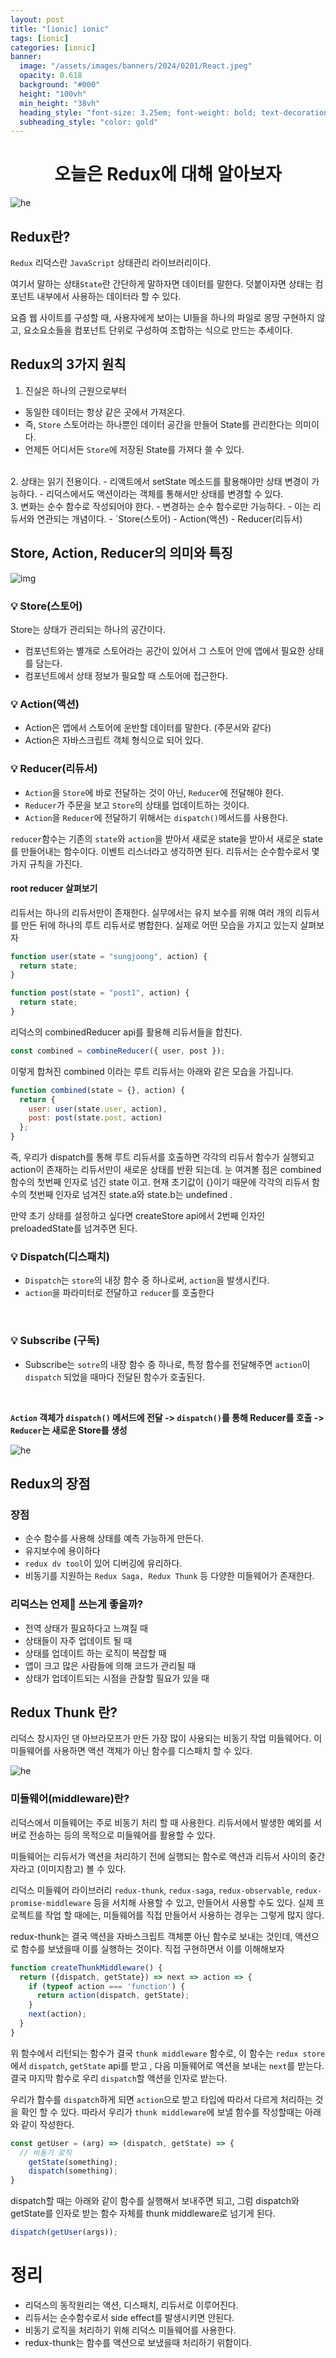 ```yaml
---
layout: post
title: "[ionic] ionic"
tags: [ionic]
categories: [ionic]
banner:
  image: "/assets/images/banners/2024/0201/React.jpeg"
  opacity: 0.618
  background: "#000"
  height: "100vh"
  min_height: "38vh"
  heading_style: "font-size: 3.25em; font-weight: bold; text-decoration: underline"
  subheading_style: "color: gold"
---
```


# <center><b>오늘은 Redux에 대해 알아보자</b></center>

![he](https://ko.redux.js.org/assets/images/ReduxDataFlowDiagram-49fa8c3968371d9ef6f2a1486bd40a26.gif)



## Redux란?

`Redux` 리덕스란 `JavaScript` 상태관리 라이브러리이다.

여기서 말하는 상태`State`란 간단하게 말하자면 데이터를 말한다. 
덧붙이자면 상태는 컴포넌트 내부에서 사용하는 데이터라 할 수 있다.

요즘 웹 사이트를 구성할 때, 사용자에게 보이는 UI들을 하나의 파일로 몽땅 구현하지 않고, 
요소요소들을 컴포넌트 단위로 구성하여 조합하는 식으로 만드는 추세이다.

## Redux의 3가지 원칙

1. 진실은 하나의 근원으로부터
- 동일한 데이터는 항상 같은 곳에서 가져온다.
- 즉, `Store` 스토어라는 하나뿐인 데이터 공간을 만들어 State를 관리한다는 의미이다.
- 언제든 어디서든 `Store`에 저장된 State를 가져다 쓸 수 있다.
<br />
2. 상태는 읽기 전용이다.
- 리액트에서 setState 메소드를 활용해야만 상태 변경이 가능하다.
- 리덕스에서도 액션이라는 객체를 통해서만 상태를 변경할 수 있다.
<br />
3. 변화는 순수 함수로 작성되어야 한다.
- 변경하는 순수 함수로만 가능하다.
- 이는 리듀서와 연관되는 개념이다.
- `Store(스토어) - Action(액션) - Reducer(리듀서)


<br />

## Store, Action, Reducer의 의미와 특징


![img](https://blog.kakaocdn.net/dn/cmOg19/btsbMmKCGoJ/LfEvFAIcGHAvXkVafT311K/img.png)


### 💡 Store(스토어)

Store는 상태가 관리되는 하나의 공간이다.
- 컴포넌트와는 별개로 스토어라는 공간이 있어서 그 스토어 안에 앱에서 필요한 상태를 담는다.
- 컴포넌트에서 상태 정보가 필요할 때 스토어에 접근한다.

### 💡 Action(액션)

- Action은 앱에서 스토어에 운반할 데이터를 말한다. (주문서와 같다)
- Action은 자바스크립트 객체 형식으로 되어 있다.

### 💡 Reducer(리듀서)

- `Action`을 `Store`에 바로 전달하는 것이 아닌, `Reducer`에 전달해야 한다.
- `Reducer`가 주문을 보고 `Store`의 상태를 업데이트하는 것이다.
- `Action`을 `Reducer`에 전달하기 위해서는 `dispatch()`메서드를 사용한다.

`reducer`함수는 기존의 `state`와 `action`을 받아서 새로운 state을 받아서 새로운 state를 만들어내는 함수이다.
이벤트 리스너라고 생각하면 된다. 리듀서는 순수함수로서 몇 가지 규칙을 가진다.



#### root reducer 살펴보기
리듀서는 하나의 리듀서만이 존재한다. 실무에서는 유지 보수를 위해 
여러 개의 리듀서를 만든 뒤에 하나의 루트 리듀서로 병합한다. 
실제로 어떤 모습을 가지고 있는지 살펴보자


```javascript
function user(state = "sungjoong", action) {
  return state;
}

function post(state = "post1", action) {
  return state;
}
```

리덕스의 combinedReducer api를 활용해 리듀서들을 합친다.

```javascript
const combined = combineReducer({ user, post });
```

이렇게 합쳐진 combined 이라는 루트 리듀서는 아래와 같은 모습을 가집니다.

```javascript
function combined(state = {}, action) {
  return {
    user: user(state.user, action),
    post: post(state.post, action)
  };
}
```

즉, 우리가 dispatch를 통해 루트 리듀서를 호출하면 각각의 리듀서 함수가 실행되고 action이 존재하는 리듀서만이 새로운 상태를 반환 되는데. 눈 여겨볼 점은 combined 함수의 첫번째 인자로 넘긴 state 이고. 현재 초기값이 {}이기 때문에 각각의 리듀서 함수의 첫번째 인자로 넘겨진 state.a와 state.b는 undefined .

만약 초기 상태를 설정하고 싶다면 createStore api에서 2번째 인자인 preloadedState를 넘겨주면 된다.
<br />

### 💡 Dispatch(디스패치)

- `Dispatch`는 `store`의 내장 함수 중 하나로써, `action`을 발생시킨다.
- `action`을 파라미터로 전달하고 `reducer`를 호출한다

<br />

### 💡 Subscribe (구독)

- Subscribe는 `sotre`의 내장 함수 중 하나로, 특정 함수를 전달해주면 `action`이 `dispatch` 되었을 때마다 전달된 함수가 호출된다.

</br >

<b>`Action` 객체가 `dispatch()` 메서드에 전달 -> `dispatch()`를 통해 Reducer를 호출 -> `Reducer`는 새로운 Store를 생성</b>

![he](https://blog.kakaocdn.net/dn/cfDokx/btsbFGQTNwl/H0AjNMhKz8p2hgnGhvxD6k/img.gif)

## Redux의 장점

### 장점 

- 순수 함수를 사용해 상태를 예측 가능하게 만든다.
- 유지보수에 용이하다
- `redux dv tool`이 있어 디버깅에 유리하다.
- 비동기를 지원하는 `Redux Saga, Redux Thunk` 등 다양한 미들웨어가 존재한다.

### 리덕스는 언제🤔 쓰는게 좋을까?

- 전역 상태가 필요하다고 느껴질 때
- 상태들이 자주 업데이트 될 때
- 상태를 업데이트 하는 로직이 복잡할 때
- 앱이 크고 많은 사람들에 의해 코드가 관리될 때
- 상태가 업데이트되는 시점을 관찰할 필요가 있을 때

## Redux Thunk 란?

리덕스 창시자인 댄 아브라모프가 만든 가장 많이 사용되는 비동기 작업 미들웨어다. 
이 미들웨어를 사용하면 액션 객체가 아닌 함수를 디스패치 할 수 있다.

![he](https://redux.js.org/assets/images/ReduxAsyncDataFlowDiagram-d97ff38a0f4da0f327163170ccc13e80.gif)


### 미들웨어(middleware)란?

리덕스에서 미들웨어는 주로 비동기 처리 할 때 사용한다.
리듀서에서 발생한 예외를 서버로 전송하는 등의 목적으로 미들웨어를 활용할 수 있다.

미들웨어는 리듀서가 액션을 처리하기 전에 실행되는 함수로 액션과 리듀서 사이의 중간자라고 (이미지참고) 볼 수 있다.

리덕스 미들웨어 라이브러리 `redux-thunk`, `redux-saga`, `redux-observable`, `redux-promise-middleware` 등을 서치해 사용할 수 있고, 만들어서 사용할 수도 있다.
실제 프로젝트를 작업 할 때에는, 미들웨어를 직접 만들어서 사용하는 경우는 그렇게 많지 않다.

redux-thunk는 결국 액션을 자바스크립트 객체뿐 아닌 함수로 보내는 것인데, 
액션으로 함수를 보냈을때 이를 실행하는 것이다. 직접 구현하면서 이를 이해해보자

```javascript
function createThunkMiddleware() {
  return ({dispatch, getState}) => next => action => {
    if (typeof action === 'function') {
      return action(dispatch, getState);
    }
    next(action);
  }
}
```
위 함수에서 리턴되는 함수가 결국 `thunk middleware` 함수로, 이 함수는 `redux store`에서 
`dispatch`, `getState` api를 받고 , 다음 미들웨어로 액션을 보내는 `next`를 받는다.
결국 마지막 함수로 우리 `dispatch`할 액션을 인자로 받는다.

우리가 함수를 `dispatch`하게 되면 `action`으로 받고 타입에 따라서 다르게 처리하는 것을 확인 할 수 있다. 따라서 우리가 `thunk middleware`에 보낼 함수를 작성할때는 아래와 같이 작성한다.

```javascript
const getUser = (arg) => (dispatch, getState) => {
  // 비동기 로직
	getState(something);
    dispatch(something);
}
```

dispatch할 때는 아래와 같이 함수를 실행해서 보내주면 되고, 그럼 dispatch와 getState를 인자로
받는 함수 자체를 thunk middleware로 넘기게 된다.
```javascript
dispatch(getUser(args));
```

# 정리
- 리덕스의 동작원리는 액션, 디스패치, 리듀서로 이루어진다.
- 리듀서는 순수함수로서 side effect를 발생시키면 안된다.
- 비동기 로직을 처리하기 위해 리덕스 미들웨어를 사용한다.
- redux-thunk는 함수를 액션으로 보냈을때 처리하기 위함이다.
